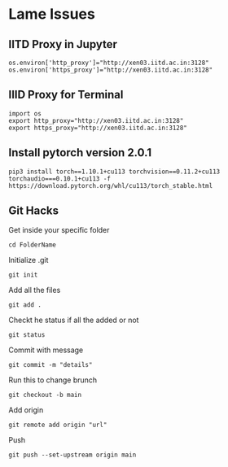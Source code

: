 # Lame Issues


## IITD Proxy in Jupyter
```
os.environ['http_proxy']="http://xen03.iitd.ac.in:3128"
os.environ['https_proxy']="http://xen03.iitd.ac.in:3128"
```

## IIID Proxy for Terminal
```
import os
export http_proxy="http://xen03.iitd.ac.in:3128"
export https_proxy="http://xen03.iitd.ac.in:3128"
```

## Install pytorch version 2.0.1
```
pip3 install torch==1.10.1+cu113 torchvision==0.11.2+cu113 torchaudio===0.10.1+cu113 -f https://download.pytorch.org/whl/cu113/torch_stable.html
```

## Git Hacks
Get inside your specific folder
```
cd FolderName
```
Initialize .git
```
git init
```
Add all the files
```
git add .
```
Checkt he status if all the added or not
```
git status
```
Commit with message
```
git commit -m "details"
```
Run this to change brunch
```
git checkout -b main
```
Add origin
```
git remote add origin "url"
```
Push
```
git push --set-upstream origin main
```
